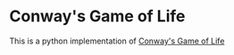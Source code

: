 # Conway's Game of Life
This is a python implementation of [Conway's Game of Life](https://en.wikipedia.org/wiki/Conway%27s_Game_of_Life)